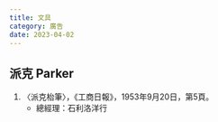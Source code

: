 ```yaml
---
title: 文具
category: 廣告
date: 2023-04-02
---
```

<adsense></adsense>

## 派克 Parker
1. 〈派克枱筆〉，《工商日報》，1953年9月20日，第5頁。
   - 總經理：石利洛洋行
